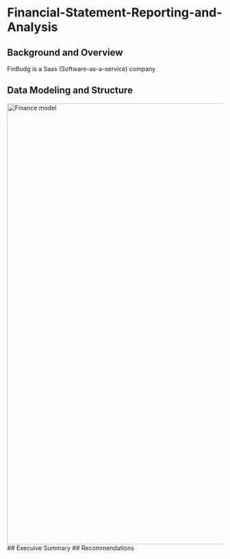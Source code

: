  # Financial-Statement-Reporting-and-Analysis
 ## Background and Overview
 FinBudg is a Saas (Software-as-a-service) company
 ## Data Modeling and Structure
 <img width="1460" height="1030" alt="Finance model" src="https://github.com/user-attachments/assets/6198d341-e686-413f-8af4-faff1e98ba09" />
 ## Execuive Summary
 ## Recommendations

